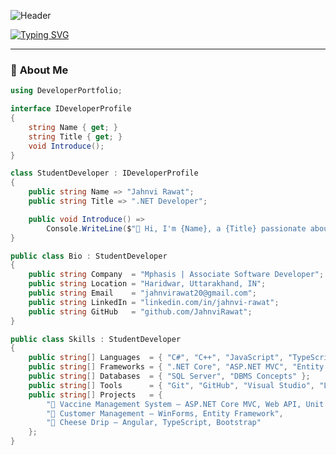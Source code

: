 <!-- 👩‍💻 JAHNVI RAWAT - .NET DEVELOPER -->

![Header](https://capsule-render.vercel.app/api?type=waving&color=0:8A2BE2,100:00BFFF&height=200&section=header&text=👩‍💻%20Jahnvi%20Rawat%20%7C%20.NET%20Developer&fontSize=35&fontColor=ffffff&animation=fadeIn)

[![Typing SVG](https://readme-typing-svg.demolab.com?font=Fira+Code&size=25&pause=1000&color=8A2BE2&center=true&vCenter=true&width=600&lines=Hi%2C+I'm+Jahnvi+Rawat!;A+.NET+Developer+From+India;Building+Scalable+and+Clean+Apps+💻)](https://git.io/typing-svg)

---

### 🧩 **About Me**

```csharp
using DeveloperPortfolio;

interface IDeveloperProfile
{
    string Name { get; }
    string Title { get; }
    void Introduce();
}

class StudentDeveloper : IDeveloperProfile
{
    public string Name => "Jahnvi Rawat";
    public string Title => ".NET Developer";

    public void Introduce() =>
        Console.WriteLine($"👋 Hi, I'm {Name}, a {Title} passionate about crafting clean, efficient, and scalable web applications.");
}

public class Bio : StudentDeveloper
{
    public string Company  = "Mphasis | Associate Software Developer";
    public string Location = "Haridwar, Uttarakhand, IN";
    public string Email    = "jahnvirawat20@gmail.com";
    public string LinkedIn = "linkedin.com/in/jahnvi-rawat";
    public string GitHub   = "github.com/JahnviRawat";
}

public class Skills : StudentDeveloper
{
    public string[] Languages  = { "C#", "C++", "JavaScript", "TypeScript" };
    public string[] Frameworks = { ".NET Core", "ASP.NET MVC", "Entity Framework", "Angular", "Bootstrap" };
    public string[] Databases  = { "SQL Server", "DBMS Concepts" };
    public string[] Tools      = { "Git", "GitHub", "Visual Studio", "Linux CLI", "Shell Scripting" };
    public string[] Projects   = {
        "🧬 Vaccine Management System — ASP.NET Core MVC, Web API, Unit Testing",
        "🧾 Customer Management — WinForms, Entity Framework",
        "🍕 Cheese Drip — Angular, TypeScript, Bootstrap"
    };
}

